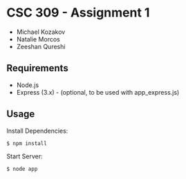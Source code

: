 CSC 309 - Assignment 1
======================

  * Michael Kozakov
  * Natalie Morcos
  * Zeeshan Qureshi

Requirements
------------

  + Node.js
  + Express (3.x) - (optional, to be used with app_express.js)

Usage
-----

Install Dependencies:

    $ npm install

Start Server:

    $ node app
